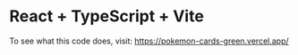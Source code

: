 # React + TypeScript + Vite

To see what this code does, visit: https://pokemon-cards-green.vercel.app/
